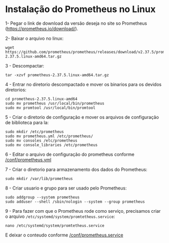 # Instalação do Prometheus no Linux

1- Pegar o link de download da versão deseja no site so Prometheus (https://prometheus.io/download/).  

2- Baixar o arquivo no linux:

```
wget https://github.com/prometheus/prometheus/releases/download/v2.37.5/prometheus-2.37.5.linux-amd64.tar.gz
```
  

3 - Descompactar:
```
tar -xzvf prometheus-2.37.5.linux-amd64.tar.gz
```


4 - Entrar no diretorio descompactado e mover os binarios para os devidos diretorios:
```
cd prometheus-2.37.5.linux-amd64
sudo mv prometheus /usr/local/bin/prometheus
sudo mv promtool /usr/local/bin/promtool
```


5 - Criar o diretorio de configuração e mover os arquivos de configuração de biblioteca para la:
```
sudo mkdir /etc/prometheus
sudo mv prometheus.yml /etc/prometheus/
sudo mv consoles /etc/prometheus
sudo mv console_libraries /etc/prometheus
```


6 - Editar o arquivo de configuração do prometheus conforme [/conf/prometheus.yml](/conf/prometheus.yml)


7 - Criar o diretorio para armazenamento dos dados do Prometheus:
```
sudo mkdir /var/lib/prometheus
```


8 - Criar usuario e grupo para ser usado pelo Prometheus:
```
sudo addgroup --system prometheus
sudo adduser --shell /sbin/nologin --system --group prometheus
```


9 - Para fazer com que o Prometheus rode como serviço, precisamos criar o arquivo `/etc/systemd/system/promtetheus.service`:
```
nano /etc/systemd/system/promtetheus.service
```

E deixar o conteudo conforme [/conf/prometheus.service](/conf/prometheus.service)
